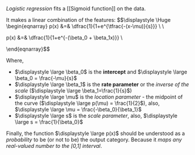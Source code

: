 *Logistic regression* fits a [[Sigmoid function]] on the data.

It makes a linear combination of the features:
$$\displaystyle \Huge \begin{eqnarray} 
p(x) &=& \dfrac{1}{1+e^{\tfrac{-(x-\mu)}{s}}} \\ \\

p(x) &=& \dfrac{1}{1+e^{-(\beta_0 + \beta_1x)}} \\

\end{eqnarray}$$

Where,
- $\displaystyle \large \beta_0$ is the **intercept** and $\displaystyle \large \beta_0 = \frac{-\mu}{s}$
- $\displaystyle \large \beta_1$ is the **rate parameter** or the *inverse of the scale* ($\displaystyle \large \beta_1=\frac{1}{s}$)
- $\displaystyle \large \mu$ is the *location parameter* - the midpoint of the curve ($\displaystyle \large p(\mu) = \frac{1}{2}$), also, $\displaystyle \large \mu = \frac{-\beta_0}{\beta_1}$
- $\displaystyle \large s$ is the *scale parameter*, also, $\displaystyle \large s = \frac{1}{\beta_0}$

Finally, the function $\displaystyle \large p(x)$ should be understood as a *probability* to be (or not to be) the output category. Because it *maps any real-valued number to the [0,1] interval*.